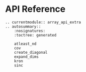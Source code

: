 # API Reference

```{eval-rst}
.. currentmodule:: array_api_extra
.. autosummary::
    :nosignatures:
    :toctree: generated

    atleast_nd
    cov
    create_diagonal
    expand_dims
    kron
    sinc
```
